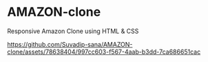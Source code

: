 # AMAZON-clone
Responsive Amazon Clone  using HTML &amp; CSS




https://github.com/Suvadip-sana/AMAZON-clone/assets/78638404/997cc603-f567-4aab-b3dd-7ca686651cac




